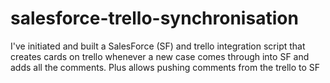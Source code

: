 # salesforce-trello-synchronisation
I've initiated and built a SalesForce (SF) and trello integration script that creates cards on trello whenever a new case comes through into SF and adds all the comments.  Plus allows pushing comments from the trello to SF
